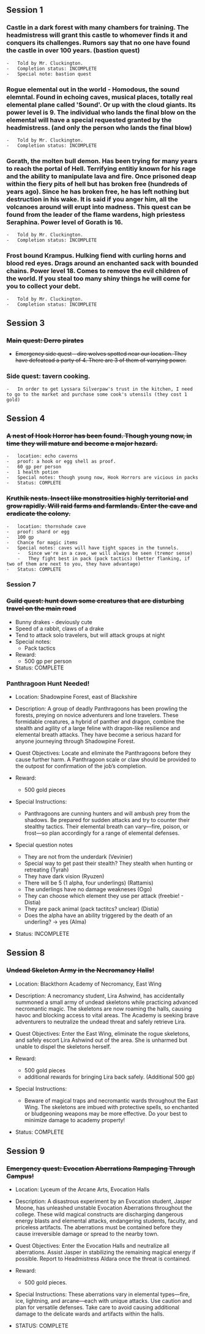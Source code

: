 ## Session 1

### Castle in a dark forest with many chambers for training. The headmistress will grant this castle to whomever finds it and conquers its challenges. Rumors say that no one have found the castle in over 100 years. (bastion quest)

    -   Told by Mr. Cluckington.
    -   Completion status: INCOMPLETE
    -   Special note: bastion quest

### Rogue elemental out in the world - Homodous, the sound elemntal. Found in echoing caves, musical places, totally real elemental plane called 'Sound'. Or up with the cloud giants. Its power level is 9. The individual who lands the final blow on the elemental will have a special requested granted by the headmistress. (and only the person who lands the final blow)

    -   Told by Mr. Cluckington.
    -   Completion status: INCOMPLETE

### Gorath, the molten bull demon. Has been trying for many years to reach the portal of Hell. Terrifying entitiy known for his rage and the ability to manipulate lava and fire. Once prisoned deap within the fiery pits of hell but has broken free (hundreds of years ago). Since he has broken free, he has left nothing but destruction in his wake. It is said if you anger him, all the volcanoes around will erupt into madness. This quest can be found from the leader of the flame wardens, high priestess Seraphina. Power level of Gorath is 16.

    -   Told by Mr. Cluckington.
    -   Completion status: INCOMPLETE

### Frost bound Krampus. Hulking fiend with curling horns and blood red eyes. Drags around an enchanted sack with bounded chains. Power level 18. Comes to remove the evil children of the world. If you steal too many shiny things he will come for you to collect your debt.

    -   Told by Mr. Cluckington.
    -   Completion status: INCOMPLETE

## Session 3

### ~~Main quest: Derro pirates~~

-   ~~Emergency side quest - dire wolves spotted near our location. They have defeatead a party of 4. There are 3 of them of varrying power.~~

### Side quest: tavern cooking.

    -   In order to get Lyssara Silverpaw's trust in the kitchen, I need to go to the market and purchase some cook's utensils (they cost 1 gold)

## Session 4

### ~~A nest of Hook Horror has been found. Though young now, in time they will mature and become a major hazard.~~

    -   location: echo caverns
    -   proof: a hook or egg shell as proof.
    -   60 gp per person
    -   1 health potion
    -   Special notes: though young now, Hook Horrors are vicious in packs
    -   Status: COMPLETE

### ~~Kruthik nests. Insect like monstrosities highly territorial and grow rapidly. Will raid farms and farmlands. Enter the cave and eradicate the colony.~~

    -   location: thornshade cave
    -   proof: shard or egg
    -   100 gp
    -   Chance for magic items
    -   Special notes: caves will have tight spaces in the tunnels.
        -   Since we're in a cave, we will always be seen (tremor sense)
        -   They fight best in pack (pack tactics) (better flanking, if two of them are next to you, they have advantage)
    -   Status: COMPLETE

### Session 7

### ~~Guild quest: hunt down some creatures that are disturbing travel on the main road~~

-   Bunny drakes - deviously cute
-   Speed of a rabbit, claws of a drake
-   Tend to attack solo travelers, but will attack groups at night
-   Special notes:
    -   Pack tactics
-   Reward:
    -   500 gp per person
-   Status: COMPLETE

### Panthragoon Hunt Needed!

-   Location: Shadowpine Forest, east of Blackshire
-   Description: A group of deadly Panthragoons has been prowling the forests, preying on novice adventurers and lone travelers. These formidable creatures, a hybrid of panther and dragon, combine the stealth and agility of a large feline with dragon-like resilience and elemental breath attacks. They have become a serious hazard for anyone journeying through Shadowpine Forest.

-   Quest Objectives: Locate and eliminate the Panthragoons before they cause further harm. A Panthragoon scale or claw should be provided to the outpost for confirmation of the job’s completion.
-   Reward:

    -   500 gold pieces

-   Special Instructions:

    -   Panthragoons are cunning hunters and will ambush prey from the shadows. Be prepared for sudden attacks and try to counter their stealthy tactics. Their elemental breath can vary—fire, poison, or frost—so plan accordingly for a range of elemental defenses.

-   Special question notes
    -   They are not from the underdark (Vevinier)
    -   Special way to get past their stealth? They stealth when hunting or retreating (Tyrah)
    -   They have dark vision (Ryuzen)
    -   There will be 5 (1 alpha, four underlings) (Rattamis)
    -   The underlings have no damage weakneses (Ogo)
    -   They can choose which element they use per attack (freebie! - Distia)
    -   They are pack animal (pack tactitcs? unclear) (Distia)
    -   Does the alpha have an ability triggered by the death of an underling? -> yes (Alma)
-   Status: INCOMPLETE

## Session 8

### ~~Undead Skeleton Army in the Necromancy Halls!~~

-   Location: Blackthorn Academy of Necromancy, East Wing

-   Description: A necromancy student, Lira Ashwind, has accidentally summoned a small army of undead skeletons while practicing advanced necromantic magic. The skeletons are now roaming the halls, causing havoc and blocking access to vital areas. The Academy is seeking brave adventurers to neutralize the undead threat and safely retrieve Lira.

-   Quest Objectives: Enter the East Wing, eliminate the rogue skeletons, and safely escort Lira Ashwind out of the area. She is unharmed but unable to dispel the skeletons herself.

-   Reward:
    -   500 gold pieces
    -   additional rewards for bringing Lira back safely. (Additional 500 gp)
-   Special Instructions:
    -   Beware of magical traps and necromantic wards throughout the East Wing. The skeletons are imbued with protective spells, so enchanted or bludgeoning weapons may be more effective. Do your best to minimize damage to academy property!
-   Status: COMPLETE

## Session 9

### ~~Emergency quest: Evocation Aberrations Rampaging Through Campus!~~

-   Location: Lyceum of the Arcane Arts, Evocation Halls
-   Description: A disastrous experiment by an Evocation student, Jasper Moone, has unleashed unstable Evocation Aberrations throughout the college. These wild magical constructs are discharging dangerous energy blasts and elemental attacks, endangering students, faculty, and priceless artifacts. The aberrations must be contained before they cause irreversible damage or spread to the nearby town.
-   Quest Objectives: Enter the Evocation Halls and neutralize all aberrations. Assist Jasper in stabilizing the remaining magical energy if possible. Report to Headmistress Aldara once the threat is contained.

-   Reward:

    -   500 gold pieces.

-   Special Instructions: These aberrations vary in elemental types—fire, ice, lightning, and arcane—each with unique attacks. Use caution and plan for versatile defenses. Take care to avoid causing additional damage to the delicate wards and artifacts within the halls.
-   STATUS: COMPLETE
